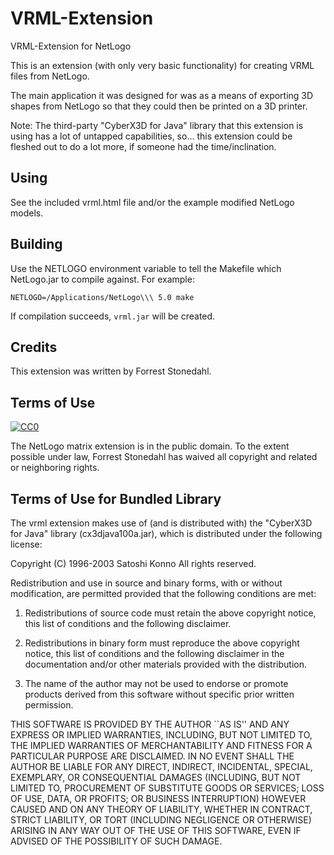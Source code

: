 VRML-Extension
==============

VRML-Extension for NetLogo

This is an extension (with only very basic functionality) for creating VRML files from NetLogo.  

The main application it was designed for was as a means of exporting 3D shapes from NetLogo so that they could then be printed on a 3D printer.

Note: The third-party "CyberX3D for Java" library that this extension is using has a lot of untapped capabilities, so... this extension could be fleshed out to do a lot more, if someone had the time/inclination.

## Using

See the included vrml.html file and/or the example modified NetLogo models.

## Building

Use the NETLOGO environment variable to tell the Makefile which NetLogo.jar to compile against.  For example:

    NETLOGO=/Applications/NetLogo\\\ 5.0 make

If compilation succeeds, `vrml.jar` will be created.

## Credits

This extension was written by Forrest Stonedahl.

## Terms of Use

[![CC0](http://i.creativecommons.org/p/zero/1.0/88x31.png)](http://creativecommons.org/publicdomain/zero/1.0/)

The NetLogo matrix extension is in the public domain.  To the extent possible under law, Forrest Stonedahl has waived all copyright and related or neighboring rights.

## Terms of Use for Bundled Library

The vrml extension makes use of (and is distributed with) the "CyberX3D for Java" library (cx3djava100a.jar), which is distributed under the following license:

Copyright (C) 1996-2003 Satoshi Konno 
All rights reserved. 
 
Redistribution and use in source and binary forms, with or without modification, are permitted provided that the following conditions are met: 
 
1. Redistributions of source code must retain the above copyright notice, this list of conditions and the following disclaimer.  
 
2. Redistributions in binary form must reproduce the above copyright notice, this list of conditions and the following disclaimer in the documentation 
and/or other materials provided with the distribution.   
 
3. The name of the author may not be used to endorse or promote products derived from this software without specific prior written permission.   
 
THIS SOFTWARE IS PROVIDED BY THE AUTHOR ``AS IS'' AND ANY EXPRESS OR IMPLIED WARRANTIES, INCLUDING, BUT 
NOT LIMITED TO, THE IMPLIED WARRANTIES OF MERCHANTABILITY AND FITNESS FOR A PARTICULAR PURPOSE ARE 
DISCLAIMED. IN NO EVENT SHALL THE AUTHOR BE LIABLE FOR ANY DIRECT, INDIRECT, INCIDENTAL, SPECIAL, 
EXEMPLARY, OR CONSEQUENTIAL DAMAGES (INCLUDING, BUT NOT LIMITED TO, PROCUREMENT OF SUBSTITUTE 
GOODS OR SERVICES; LOSS OF USE, DATA, OR PROFITS; OR BUSINESS INTERRUPTION) HOWEVER CAUSED AND ON ANY 
THEORY OF LIABILITY, WHETHER IN CONTRACT, STRICT LIABILITY, OR TORT (INCLUDING NEGLIGENCE OR 
OTHERWISE) ARISING IN ANY WAY OUT OF THE USE OF THIS SOFTWARE, EVEN IF ADVISED OF THE POSSIBILITY OF 
SUCH DAMAGE.


